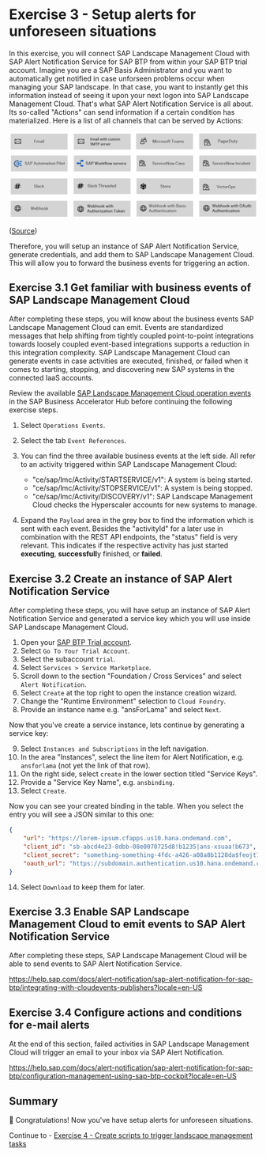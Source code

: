 # Exercise 3 - Setup alerts for unforeseen situations

In this exercise, you will connect SAP Landscape Management Cloud with SAP Alert Notification Service for SAP BTP from within your SAP BTP trial account. Imagine you are a SAP Basis Administrator and you want to automatically get notified in case unforseen problems occur when managing your SAP landscape. In that case, you want to instantly get this information instead of seeing it upon your next logon into SAP Landscape Management Cloud. That's what SAP Alert Notification Service is all about. Its so-called "Actions" can send information if a certain condition has materialized. Here is a list of all channels that can be served by Actions:

![SAP ANS Actions list](./images/03_00_0010.png)

([Source](https://help.sap.com/docs/alert-notification/sap-alert-notification-for-sap-btp/managing-actions?locale=en-US))

Therefore, you will setup an instance of SAP Alert Notification Service, generate credentials, and add them to SAP Landscape Management Cloud. This will allow you to forward the business events for triggering an action.

## Exercise 3.1 Get familiar with business events of SAP Landscape Management Cloud

After completing these steps, you will know about the business events SAP Landscape Management Cloud can emit. Events are standardized messages that help shifting from tightly coupled point-to-point integrations towards loosely coupled event-based integrations supports a reduction in this integration complexity. SAP Landscape Management Cloud can generate events in case activities are executed, finished, or failed when it comes to starting, stopping, and discovering new SAP systems in the connected IaaS accounts. 

Review the available [SAP Landscape Management Cloud operation events](https://api.sap.com/package/SAPLandscapeManagementCloudBusinessEvents/event) in the SAP Business Accelerator Hub before continuing the following exercise steps.

1. Select `Operations Events`.
2. Select the tab `Event References`.
3. You can find the three available business events at the left side. All refer to an activity triggered within SAP Landscape Management Cloud:

   - "ce/sap/lmc/Activity/STARTSERVICE/v1": A system is being started.
   - "ce/sap/lmc/Activity/STOPSERVICE/v1": A system is being stopped. 
   - "ce/sap/lmc/Activity/DISCOVERY/v1": SAP Landscape Management Cloud checks the Hyperscaler accounts for new systems to manage.

4. Expand the `Payload` area in the grey box to find the information which is sent with each event. Besides the "activityId" for a later use in combination with the REST API endpoints, the "status" field is very relevant. This indicates if the respective activity has just started **executing**, **successfull**y finished, or **failed**.

## Exercise 3.2 Create an instance of SAP Alert Notification Service
 
After completing these steps, you will have setup an instance of SAP Alert Notification Service and generated a service key which you will use inside SAP Landscape Management Cloud.

1. Open your [SAP BTP Trial account](https://account.hanatrial.ondemand.com/trial/#/home/trial).
2. Select `Go To Your Trial Account`. 
3. Select the subaccount `trial`. 
4. Select `Services > Service Marketplace`. 
5. Scroll down to the section "Foundation / Cross Services" and select `Alert Notification`.
6. Select `Create` at the top right to open the instance creation wizard.
7. Change the "Runtime Environment" selection to `Cloud Foundry`.
8. Provide an instance name e.g. "ansForLama" and select `Next`.

Now that you've create a service instance, lets continue by generating a service key:

9. Select `Instances and Subscriptions` in the left navigation.
10. In the area "Instances", select the line item for Alert Notification, e.g. `ansforlama` (not yet the link of that row).
11. On the right side, select `create` in the lower section titled "Service Keys".
12. Provide a "Service Key Name", e.g. `ansbinding`.
13. Select `Create`.

Now you can see your created binding in the table. When you select the entry you will see a JSON similar to this one:

```JSON
{
    "url": "https://lorem-ipsum.cfapps.us10.hana.ondemand.com",
    "client_id": "sb-abcd4e23-8dbb-08e0070725d8!b1235|ans-xsuaa!b673",
    "client_secret": "something-something-4fdc-a426-a08a8b1128da$feojt1R4zxfjJbyl3osVYN6iYZVYaY-VNRygYMKgxwQ=",
    "oauth_url": "https://subdomain.authentication.us10.hana.ondemand.com/oauth/token?grant_type=client_credentials"
}
```

14. Select `Download` to keep them for later.

## Exercise 3.3 Enable SAP Landscape Management Cloud to emit events to SAP Alert Notification Service

After completing these steps, SAP Landscape Management Cloud will be able to send events to SAP Alert Notification Service.

https://help.sap.com/docs/alert-notification/sap-alert-notification-for-sap-btp/integrating-with-cloudevents-publishers?locale=en-US


## Exercise 3.4 Configure actions and conditions for e-mail alerts

At the end of this section, failed activities in SAP Landscape Management Cloud will trigger an email to your inbox via SAP Alert Notification.


https://help.sap.com/docs/alert-notification/sap-alert-notification-for-sap-btp/configuration-management-using-sap-btp-cockpit?locale=en-US

## Summary

🎉 Congratulations! Now you've have setup alerts for unforeseen situations.

Continue to - [Exercise 4 - Create scripts to trigger landscape management tasks](../ex4/README.md)
